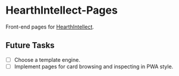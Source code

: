 # HearthIntellect-Pages

Front-end pages for [HearthIntellect](https://github.com/Mr-Dai/HearthIntellect).

## Future Tasks

- [ ] Choose a template engine.
- [ ] Implement pages for card browsing and inspecting in PWA style.
